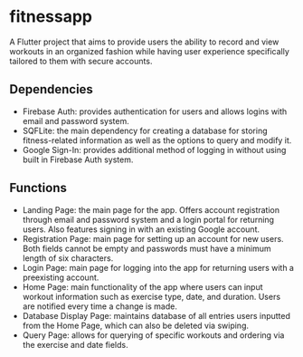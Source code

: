 # fitnessapp

A Flutter project that aims to provide users the ability to record and view workouts in an organized fashion while having user experience specifically tailored to them with secure accounts.

## Dependencies

* Firebase Auth: provides authentication for users and allows logins with email and password system.
* SQFLite: the main dependency for creating a database for storing fitness-related information as well as the options to query and modify it.
* Google Sign-In: provides additional method of logging in without using built in Firebase Auth system.

## Functions
* Landing Page: the main page for the app. Offers account registration through email and password system and a login portal for returning users. Also features signing in with an existing Google account.
* Registration Page: main page for setting up an account for new users. Both fields cannot be empty and passwords must have a minimum length of six characters.
* Login Page: main page for logging into the app for returning users with a preexisting account.
* Home Page: main functionality of the app where users can input workout information such as exercise type, date, and duration. Users are notified every time a change is made. 
* Database Display Page: maintains database of all entries users inputted from the Home Page, which can also be deleted via swiping.
* Query Page: allows for querying of specific workouts and ordering via the exercise and date fields. 
